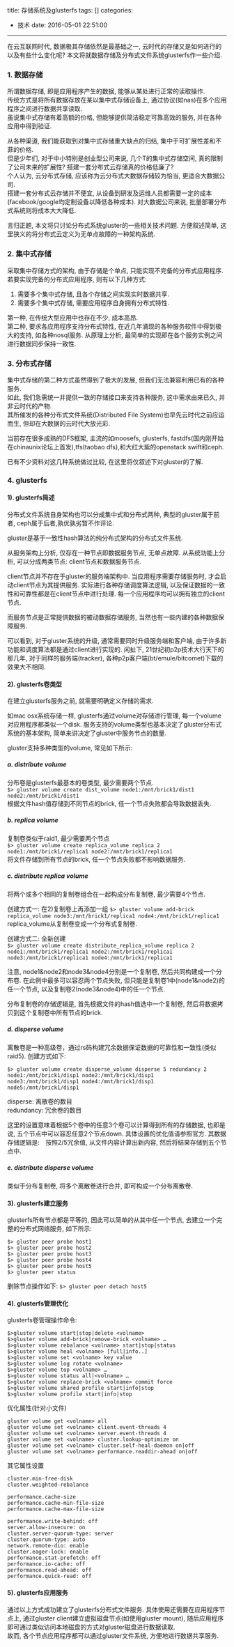 title: 存储系统及glusterfs
tags: []
categories:
  - 技术
date: 2016-05-01 22:51:00
---
在云互联网时代, 数据极其存储依然是最基础之一, 云时代的存储又是如何进行的以及有些什么变化呢? 本文将就数据存储及分布式文件系统glusterfs作一些介绍.  

### 1. 数据存储
所谓数据存储, 即是应用程序产生的数据, 能够从某处进行正常的读取操作.  
传统方式是将所有数据存放在某以集中式存储设备上, 通过协议(如nas)在多个应用程序之间进行数据共享读取.  
虽说集中式存储有着高额的价格, 但能够提供简洁稳定可靠高效的服务, 并在各种应用中得到验证.  

从各种渠道, 我们能获取到对集中式存储重大缺点的归结, 集中于可扩展性差和不菲的价格.  
但是少年们, 对于中小特别是创业型公司来说, 几个T的集中式存储空间, 真的限制了公司未来的扩展性? 搭建一套分布式云存储真的价格低廉了?  
个人认为, 云分布式存储, 应该称为云分布式大数据存储较为恰当, 更适合大数据公司.  
搭建一套分布式云存储并不便宜, 从设备到研发及运维人员都需要一定的成本(facebook/google均定制设备以降低各种成本). 对大数据公司来说, 批量部署分布式系统则将成本大大降低.

言归正题, 本文将只讨论分布式系统gluster的一些相关技术问题.
方便叙述简单, 这里狭义的将分布式云定义为无单点故障的一种架构系统.

### 2. 集中式存储

采取集中存储方式的架构, 由于存储是个单点, 只能实现不完备的分布式应用程序. 
若要实现完备的分布式应用程序, 则有以下几种方式:  
1. 需要多个集中式存储, 且各个存储之间实现实时数据共享.
2. 需要多个集中式存储, 需要应用程序自身拥有分布式特性.

第一种, 在传统大型应用中也存在不少, 成本高昂.  
第二种, 要求各应用程序支持分布式特性, 在近几年涌现的各种服务软件中得到极大的支持, 如各种nosql服务. 从原理上分析, 最简单的实现即在各个服务实例之间进行数据同步保持一致性. 


### 3. 分布式存储
集中式存储的第二种方式虽然得到了极大的发展, 但我们无法兼容利用已有的各种服务.  
如此, 我们急需统一并提供一致的存储接口来支持各种服务, 这中需求由来已久, 并非云时代的产物.  
其所催发的各种分布式文件系统(Distributed File System)也早先云时代之前应运而生, 但却在大数据的云时代大放光彩.

当前存在很多成熟的DFS框架, 主流的如moosefs, glusterfs, fastdfs(国内刚开始在chinaunix论坛上首发),tfs(taobao dfs),和大红大紫的openstack swift和ceph.

已有不少资料对这几种系统做过比较, 在这里将仅叙述下对gluster的了解.  

### 4. glusterfs

#### 1). glusterfs简述
分布式文件系统自身架构也可以分成集中式和分布式两种, 典型的gluster属于前者, ceph属于后者,孰优孰劣暂不作评论.

gluster是基于一致性hash算法的纯分布式架构的分布式文件系统.  

从服务架构上分析, 仅存在一种节点即数据服务节点, 无单点故障. 
从系统功能上分析, 可以分成两类节点: client节点和数据服务节点.  

client节点并不存在于gluster的服务端架构中. 当应用程序需要存储服务时, 才会启动client节点为其提供服务. 实际进行各种存储调度算法逻辑, 以及保证数据的一致性和可靠性都是在client节点中进行处理. 每一个应用程序均可以拥有独立的client节点.

而服务节点是正常提供数据的被动数据存储服务, 当然也有一些内建的各种数据保障服务.  

可以看到, 对于gluster系统的升级, 通常需要同时升级服务端和客户端, 由于许多新功能和调度算法都是通过client进行实现的. 闲扯下, 21世纪初p2p技术大行天下的那几年, 对于同样的服务端(tracker), 各种p2p客户端(bt/emule/bitcomet)下载的效果大不相同.  

#### 2). glusterfs卷类型
在建立glusterfs服务之前, 就需要明确定义存储的需求.

如mac osx系统存储一样, glusterfs通过volume对存储进行管理, 每一个volume对应用程序都类似一个disk. 服务支持的volume类型也基本决定了gluster分布式系统的基本架构, 简单来讲决定了gluster中服务节点的数量. 

gluster支持多种类型的volume, 常见如下所示:  

##### a. distribute volume  
分布卷是glusterfs最基本的卷类型, 最少需要两个节点.   
`$> gluster volume create dist_volume node1:/mnt/brick1/dist1 node2:/mnt/brick1/dist1`   
根据文件hash值存储到不同节点的brick, 任一个节点失败都会导致数据丢失.


##### b. replica volume  
复制卷类似于raid1, 最少需要两个节点  
`$> gluster volume create replica_volume replica 2 node1:/mnt/brick1/replica1 node2:/mnt/brick1/replica1`  
将文件存储到所有节点的brick, 任一个节点失败都不影响数据服务.

##### c. distribute replica volume
将两个或多个相同的复制卷组合在一起构成分布复制卷, 最少需要4个节点.
    
创建方式一: 在2)复制卷上再添加一组
`$> gluster volume add-brick replica_volume node3:/mnt/brick1/replica1 node4:/mnt/brick1/replica1`   
replica_volume从复制卷变成一个分布式复制卷.  
    
创建方式二: 全新创建  
`$> gluster volume create distribute_replica_volume replica 2 node1:/mnt/brick1/replica1 node2:/mnt/brick1/replica1 node3:/mnt/brick1/replica1 node4:/mnt/brick1/replica1`   
	
注意, node1&node2和node3&node4分别是一个复制卷, 然后共同构建成一个分布卷. 在此例中最多可以容忍两个节点失败, 但只能是复制卷1中(node1&node2)的任一个节点, 以及复制卷2(node3&node4)中的任一个节点.

分布复制卷的存储逻辑是, 首先根据文件的hash值选中一个复制卷, 然后将数据拷贝到这个复制卷中所有节点的brick.

##### d. disperse volume
离散卷是一种高级卷，通过rs码构建冗余数据保证数据的可靠性和一致性(类似raid5). 创建方式如下:  
```
$> gluster volume create disperse_volume disperse 5 redundancy 2  node1:/mnt/brick1/disp1 node2:/mnt/brick1/disp1 node3:/mnt/brick1/disp1 node4:/mnt/brick1/disp1 node5:/mnt/brick1/disp1
```
disperse: 离散卷的数目  
redundancy: 冗余卷的数目

这里的设置意味着根据5个卷中的任意3个卷可以计算得到所有的存储数据, 也即是说, 五个节点中可以容忍任意2个节点down. 具体设置的优化值请参照官方. 其数据存储逻辑是:　按照2/5冗余值, 从文件内容计算出新内容, 然后将结果存储到五个节点中.

##### e. distribute disperse volume  
类似于分布复制卷, 将多个离散卷进行合并, 即可构成一个分布离散卷. 


#### 3). glusterfs建立服务

glusterfs所有节点都是平等的, 因此可以简单的从其中任一个节点, 去建立一个完整的分布式网络服务, 如下所示:  
```
$> gluster peer probe host1
$> gluster peer probe host2
$> gluster peer probe host3
$> gluster peer probe host4
$> gluster peer probe host5
$> gluster peer status
```
删除节点操作如下:
`$> gluster peer detach host5`


#### 4). glusterfs管理优化

glusterfs卷管理操作命令:  
```
$>gluster volume start|stop|delete <volname>
$>gluster volume add-brick|remove-brick <volname> …
$>gluster volume rebalance <volname> start|stop|status
$>gluster volume heal <volname> [full|info..]
$>gluster volume set <volname> key value
$>gluster volume log rotate <volname>
$>gluster volume top <volname> …
$>gluster volume status all|<volname> …
$>gluster volume replace-brick <volname> commit force
$>gluster volume shared profile start|info|stop
$>gluster volume profile start|info|stop
```

优化属性(针对小文件)
```
gluster volume get <volname> all
gluster volume set <volname> client.event-threads 4
gluster volume set <volname> server.event-threads 4
gluster volume set <volname> cluster.lookup-optimize on
gluster volume set <volname> cluster.self-heal-daemon on|off
gluster volume set <volname> performance.readdir-ahead on|off
```

其它属性设置
```
cluster.min-free-disk
cluster.weighted-rebalance

performance.cache-size
performance.cache-min-file-size
performance.cache-max-file-size

performance.write-behind: off
server.allow-insecure: on
cluster.server-quorum-type: server
cluster.quorum-type: auto
network.remote-dio: enable
cluster.eager-lock: enable
performance.stat-prefetch: off
performance.io-cache: off
performance.read-ahead: off
performance.quick-read: off
```

#### 5). glusterfs应用服务

通过以上方式成功建立了glusterfs分布式文件服务. 具体使用还需要在应用程序节点上, 通过gluster client建立虚拟磁盘节点(如使用gluster mount), 随后应用程序即可通过类似访问本地磁盘的方式对gluster磁盘进行数据读取.  
故而, 各个节点应用程序都可以通过gluster文件系统, 方便地进行数据共享服务.

